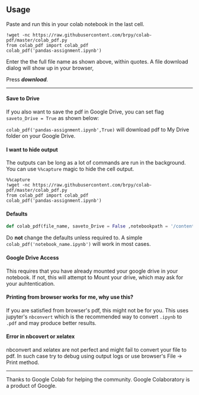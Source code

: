 ## Usage 

Paste and run this in your colab notebook in the last cell.
```
!wget -nc https://raw.githubusercontent.com/brpy/colab-pdf/master/colab_pdf.py
from colab_pdf import colab_pdf
colab_pdf('pandas-assignment.ipynb')
```
Enter the the full file name as shown above, within quotes. A file download dialog will show up in your browser, 

Press ***download***.

___
#### Save to Drive
If you also want to save the pdf in Google Drive, you can set flag ```saveto_Drive = True``` as shown below:

```colab_pdf('pandas-assignment.ipynb',True)```  will download pdf to My Drive folder on your Google Drive.

#### I want to hide output
The outputs can be long as a lot of commands are run in the background. You can use `%%capture` magic to hide the cell output.
```
%%capture
!wget -nc https://raw.githubusercontent.com/brpy/colab-pdf/master/colab_pdf.py
from colab_pdf import colab_pdf
colab_pdf('pandas-assignment.ipynb')
```

#### Defaults
```python
def colab_pdf(file_name, saveto_Drive = False ,notebookpath = '/content/drive/My Drive/Colab Notebooks/'):
```
Do **not** change the defaults unless required to. A simple ```colab_pdf('notebook_name.ipynb')``` will work in most cases.

#### Google Drive Access
This requires that you have already mounted your google drive in your notebook. If not, this will attempt to Mount your drive, which may ask for your auhtentication.

#### Printing from browser works for me, why use this?
If you are satisfied from browser's pdf, this might not be for you. This uses jupyter's `nbconvert` which is the recommended way to convert `.ipynb` to `.pdf` and may produce better results.

#### Error in nbcovert or xelatex
nbconvert and xelatex are not perfect and might fail to convert your file to pdf. In such case try to debug using output logs or use browser's  File -> Print  method.
___
Thanks to Google Colab for helping the community.
Google Colaboratory is a product of Google.
